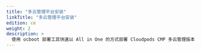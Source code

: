 ```yaml
---
title: "多云管理平台安装"
linkTitle: "多云管理平台安装"
edition: ce
weight: 2
description: >
  使用 ocboot 部署工具快速以 All in One 的方式部署 Cloudpods CMP 多云管理版本
---
```


